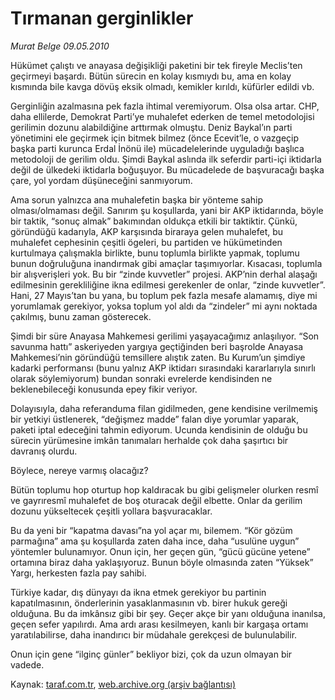 # Tırmanan gerginlikler

*Murat Belge  09.05.2010*

<div class="yazi"><p>Hükümet çalıştı ve anayasa değişikliği paketini bir tek fireyle Meclis’ten geçirmeyi başardı. Bütün sürecin en kolay kısmıydı bu, ama en kolay kısmında bile kavga dövüş eksik olmadı, kemikler kırıldı, küfürler edildi vb.</p>
<p>Gerginliğin azalmasına pek fazla ihtimal veremiyorum. Olsa olsa artar. CHP, daha ellilerde, Demokrat Parti’ye muhalefet ederken de temel metodolojisi gerilimin dozunu alabildiğine arttırmak olmuştu. Deniz Baykal’ın parti yönetimini ele geçirmek için bitmek bilmez (önce Ecevit’le, o vazgeçip başka parti kurunca Erdal İnönü ile) mücadelelerinde uyguladığı başlıca metodoloji de gerilim oldu. Şimdi Baykal aslında ilk seferdir parti-içi iktidarla değil de ülkedeki iktidarla boğuşuyor. Bu mücadelede de başvuracağı başka çare, yol yordam düşüneceğini sanmıyorum.</p>
<p>Ama sorun yalnızca ana muhalefetin başka bir yönteme sahip olması/olmaması değil. Sanırım şu koşullarda, yani bir AKP iktidarında, böyle bir taktik, “sonuç almak” bakımından oldukça etkili bir taktiktir. Çünkü, göründüğü kadarıyla, AKP karşısında biraraya gelen muhalefet, bu muhalefet cephesinin çeşitli ögeleri, bu partiden ve hükümetinden kurtulmaya çalışmakla birlikte, bunu toplumla birlikte yapmak, toplumu bunun doğruluğuna inandırmak gibi amaçlar taşımıyorlar. Kısacası, toplumla bir alışverişleri yok. Bu bir “zinde kuvvetler” projesi. AKP’nin derhal alaşağı edilmesinin gerekliliğine ikna edilmesi gerekenler de onlar, “zinde kuvvetler”. Hani, 27 Mayıs’tan bu yana, bu toplum pek fazla mesafe alamamış, diye mi yorumlamak gerekiyor, yoksa toplum yol aldı da “zindeler” mi aynı noktada çakılmış, bunu zaman gösterecek.</p>
<p>Şimdi bir süre Anayasa Mahkemesi gerilimi yaşayacağımız anlaşılıyor. “Son savunma hattı” askeriyeden yargıya geçtiğinden beri başrolde Anayasa Mahkemesi’nin göründüğü temsillere alıştık zaten. Bu Kurum’un şimdiye kadarki performansı (bunu yalnız AKP iktidarı sırasındaki kararlarıyla sınırlı olarak söylemiyorum) bundan sonraki evrelerde kendisinden ne beklenebileceği konusunda epey fikir veriyor.</p>
<p>Dolayısıyla, daha referanduma filan gidilmeden, gene kendisine verilmemiş bir yetkiyi üstlenerek, “değişmez madde” falan diye yorumlar yaparak, paketi iptal edeceğini tahmin ediyorum. Ucunda kendisinin de olduğu bu sürecin yürümesine imkân tanımaları herhalde çok daha şaşırtıcı bir davranış olurdu. </p>
<p>Böylece, nereye varmış olacağız?</p>
<p>Bütün toplumu hop oturtup hop kaldıracak bu gibi gelişmeler olurken resmî ve gayrıresmî muhalefet de boş oturacak değil elbette. Onlar da gerilim dozunu yükseltecek çeşitli yollara başvuracaklar.</p>
<p>Bu da yeni bir “kapatma davası”na yol açar mı, bilemem. “Kör gözüm parmağına” ama şu koşullarda zaten daha ince, daha “usulüne uygun” yöntemler bulunamıyor. Onun için, her geçen gün, “gücü gücüne yetene” ortamına biraz daha yaklaşıyoruz. Bunun böyle olmasında zaten “Yüksek” Yargı, herkesten fazla pay sahibi.</p>
<p>Türkiye kadar, dış dünyayı da ikna etmek gerekiyor bu partinin kapatılmasının, önderlerinin yasaklanmasının vb. birer hukuk gereği olduğuna. Bu da imkânsız gibi bir şey. Geçer akçe bir yanı olduğuna inanılsa, geçen sefer yapılırdı. Ama ardı arası kesilmeyen, kanlı bir kargaşa ortamı yaratılabilirse, daha inandırıcı bir müdahale gerekçesi de bulunulabilir.</p>
<p>Onun için gene “ilginç günler” bekliyor bizi, çok da uzun olmayan bir vadede.</p></div>

Kaynak: [taraf.com.tr](http://www.taraf.com.tr:80/murat-belge/makale-tirmanan-gerginlikler.htm), [web.archive.org (arşiv bağlantısı)](http://web.archive.org/web/20100511013749/http://www.taraf.com.tr:80/murat-belge/makale-tirmanan-gerginlikler.htm)

